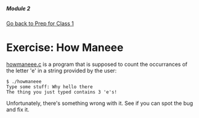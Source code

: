 ##### Module 2
[Go back to Prep for Class 1](../../class1-prep) 

# Exercise: How Maneee

[howmaneee.c](howmaneee.c) is a program that is supposed to count the occurrances of the letter 'e'
in a string provided by the user:
```
$ ./howmaneee
Type some stuff: Why hello there
The thing you just typed contains 3 'e's!
```

Unfortunately, there's something wrong with it. See if you can spot the bug and fix it.
